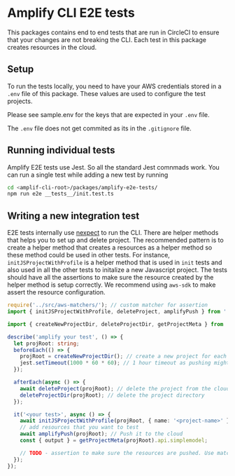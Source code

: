 # Amplify CLI E2E tests

This packages contains end to end tests that are run in CircleCI to ensure that your changes are not breaking the CLI. Each test in this package creates resources in the cloud.

## Setup

To run the tests locally, you need to have your AWS credentials stored in a `.env` file of this package. These values are used to configure the test projects.

Please see sample.env for the keys that are expected in your `.env` file.

The `.env` file does not get commited as its in the `.gitignore` file.

## Running individual tests

Amplify E2E tests use Jest. So all the standard Jest comnmads work.
You can run a single test while adding a new test by running

```bash
cd <amplif-cli-root>/packages/amplify-e2e-tests/
npm run e2e __tests__/init.test.ts
```

## Writing a new integration test

E2E tests internally use [nexpect](https://www.npmjs.com/package/nexpect) to run the CLI. There are helper methods that helps you to set up and delete project. The recommended pattern is to create a helper method that creates a resources as a helper method so these method could be used in other tests. For instance, `initJSProjectWithProfile` is a helper method that is used in `init` tests and also used in all the other tests to initalize a new Javascript project. The tests should have all the assertions to make sure the resource created by the helper method is setup correctly. We recommend using `aws-sdk` to make assert the resource configuration.

```typescript
require('../src/aws-matchers/'); // custom matcher for assertion
import { initJSProjectWithProfile, deleteProject, amplifyPush } from '../src/init';

import { createNewProjectDir, deleteProjectDir, getProjectMeta } from '../src/utils';

describe('amplify your test', () => {
  let projRoot: string;
  beforeEach(() => {
    projRoot = createNewProjectDir(); // create a new project for each test
    jest.setTimeout(1000 * 60 * 60); // 1 hour timeout as pushing might be slow
  });

  afterEach(async () => {
    await deleteProject(projRoot); // delete the project from the cloud
    deleteProjectDir(projRoot); // delete the project directory
  });

  it('<your test>', async () => {
    await initJSProjectWithProfile(projRoot, { name: '<project-name>' });
    // add resources that you want to test
    await amplifyPush(projRoot); // Push it to the cloud
    const { output } = getProjectMeta(projRoot).api.simplemodel;

    // TODO - assertion to make sure the resources are pushed. Use matcher
  });
});
```
